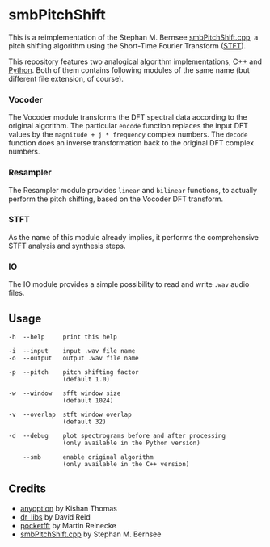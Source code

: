 # smbPitchShift

This is a reimplementation of the Stephan M. Bernsee [smbPitchShift.cpp](https://blogs.zynaptiq.com/bernsee/download), a pitch shifting algorithm using the Short-Time Fourier Transform ([STFT](https://en.wikipedia.org/wiki/Short-time_Fourier_transform)).

This repository features two analogical algorithm implementations, [C++](main.cpp) and [Python](main.py). Both of them contains following modules of the same name (but different file extension, of course).

### Vocoder

The Vocoder module transforms the DFT spectral data according to the original algorithm. The particular `encode` function replaces the input DFT values by the `magnitude + j * frequency` complex numbers. The `decode` function does an inverse transformation back to the original DFT complex numbers.

### Resampler

The Resampler module provides `linear` and `bilinear` functions, to actually perform the pitch shifting, based on the Vocoder DFT transform.

### STFT

As the name of this module already implies, it performs the comprehensive STFT analysis and synthesis steps.

### IO

The IO module provides a simple possibility to read and write `.wav` audio files.

## Usage

```
-h  --help     print this help

-i  --input    input .wav file name
-o  --output   output .wav file name

-p  --pitch    pitch shifting factor
               (default 1.0)

-w  --window   sfft window size
               (default 1024)

-v  --overlap  stft window overlap
               (default 32)

-d  --debug    plot spectrograms before and after processing
               (only available in the Python version)

    --smb      enable original algorithm
               (only available in the C++ version)
```

## Credits

* [anyoption](https://github.com/hackorama/AnyOption) by Kishan Thomas
* [dr_libs](https://github.com/mackron/dr_libs) by David Reid
* [pocketfft](https://gitlab.mpcdf.mpg.de/mtr/pocketfft) by Martin Reinecke
* [smbPitchShift.cpp](http://blogs.zynaptiq.com/bernsee/download) by Stephan M. Bernsee
